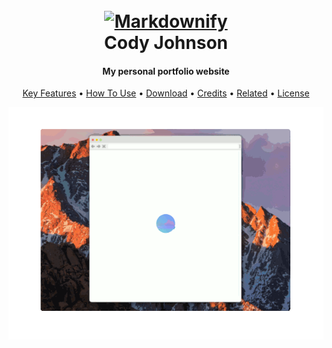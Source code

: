 <h1 align="center">
  <br>
  <a href="https://codyscottjohnson.com"><img src="https://codyscottjohnson.com/images/Logo.png" alt="Markdownify" width="200"></a>
  <br>
  Cody Johnson
  <br>
</h1>

<h4 align="center">My personal portfolio website</h4>



<p align="center">
  <a href="#key-features">Key Features</a> •
  <a href="#how-to-use">How To Use</a> •
  <a href="#download">Download</a> •
  <a href="#credits">Credits</a> •
  <a href="#related">Related</a> •
  <a href="#license">License</a>
</p>

<p align="center">
    <img src="https://raw.githubusercontent.com/codyscottjohnson/Resume_Angularjs/master/preview/test.gif" />

</p>
